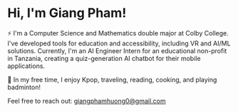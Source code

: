 # Hi, I'm Giang Pham! 

<!--
**ghpham25/ghpham25** is a ✨ _special_ ✨ repository because its `README.md` (this file) appears on your GitHub profile.

Here are some ideas to get you started:

- 🔭 I’m currently working on ...
- 🌱 I’m currently learning ...
- 👯 I’m looking to collaborate on ...
- 🤔 I’m looking for help with ...
- 💬 Ask me about ...
- 📫 How to reach me: ...
- 😄 Pronouns: ...
- ⚡ Fun fact: ...
-->

⚡ I'm a Computer Science and Mathematics double major at Colby College. I've developed tools for education and accessibility, including VR and AI/ML solutions. Currently, I'm an AI Engineer Intern for an educational non-profit in Tanzania, creating a quiz-generation AI chatbot for their mobile applications. 

🌱 In my free time, I enjoy Kpop, traveling, reading, cooking, and playing badminton!

Feel free to reach out: giangphamhuong0@gmail.com

